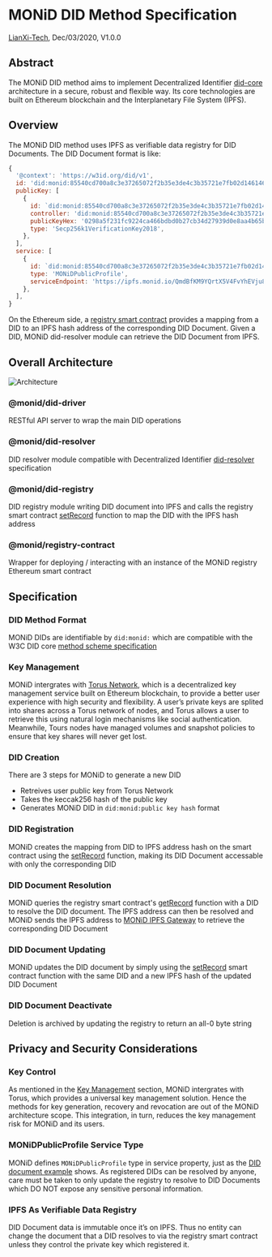 # MONiD DID Method Specification

[LianXi-Tech](https://lianxi-tech.com), Dec/03/2020, V1.0.0

## Abstract

The MONiD DID method aims to implement Decentralized Identifier [did-core](https://www.w3.org/TR/did-core/) architecture in a secure, robust and flexible way. Its core technologies are built on Ethereum blockchain and the Interplanetary File System (IPFS).

## <a id="overview"></a>Overview

The MONiD DID method uses IPFS as verifiable data registry for DID Documents. The DID Document format is like:

```js
{
  '@context': 'https://w3id.org/did/v1',
  id: 'did:monid:85540cd700a8c3e37265072f2b35e3de4c3b35721e7fb02d146146262fdc8089',
  publicKey: [
    {
      id: `did:monid:85540cd700a8c3e37265072f2b35e3de4c3b35721e7fb02d146146262fdc8089#keys-1`,
      controller: 'did:monid:85540cd700a8c3e37265072f2b35e3de4c3b35721e7fb02d146146262fdc8089',
      publicKeyHex: '0298a5f231fc9224ca466bdbd0b27cb34d27939d0e8aa4b65ba4ef1ed805f14975',
      type: 'Secp256k1VerificationKey2018',
    },
  ],
  service: [
    {
      id: `did:monid:85540cd700a8c3e37265072f2b35e3de4c3b35721e7fb02d146146262fdc8089`,
      type: 'MONiDPublicProfile',
      serviceEndpoint: 'https://ipfs.monid.io/QmdBfKM9YQrtX5V4FvYhEVju8VsVE5488ufcJ9rWWgD892',
    },
  ],
}
```

On the Ethereum side, a [registry smart contract](https://rinkeby.etherscan.io/address/0x61f36db1849bc8f21f9a41a74b4f073d09e7f160#code) provides a mapping from a DID to an IPFS hash address of the corresponding DID Document. Given a DID, MONiD did-resolver module can retrieve the DID Document from IPFS.

## Overall Architecture

![Architecture](https://cdn.woodstock.club/Architecture.png)

### @monid/did-driver

RESTful API server to wrap the main DID operations

### @monid/did-resolver

DID resolver module compatible with Decentralized Identifier [did-resolver](https://github.com/decentralized-identity/did-resolver) specification

### @monid/did-registry

DID registry module writing DID document into IPFS and calls the registry smart contract [setRecord](https://rinkeby.etherscan.io/address/0x61f36db1849bc8f21f9a41a74b4f073d09e7f160#code) function to map the DID with the IPFS hash address

### @monid/registry-contract

Wrapper for deploying / interacting with an instance of the MONiD registry Ethereum smart contract

## Specification

### DID Method Format

MONiD DIDs are identifiable by `did:monid:` which are compatible with the W3C DID core [method scheme specification](https://w3c.github.io/did-core/#method-schemes)

### <a id="key"></a>Key Management

MONiD intergrates with [Torus Network](https://tor.us/), which is a decentralized key management service built on Ethereum blockchain, to provide a better user experience with high security and flexibility. A user’s private keys are splited into shares across a Torus network of nodes, and Torus allows a user to retrieve this using natural login mechanisms like social authentication. Meanwhile, Tours nodes have managed volumes and snapshot policies to ensure that key shares will never get lost.

### DID Creation

There are 3 steps for MONiD to generate a new DID

- Retreives user public key from Torus Network
- Takes the keccak256 hash of the public key
- Generates MONiD DID in `did:monid:public key hash` format

### DID Registration

MONiD creates the mapping from DID to IPFS address hash on the smart contract using the [setRecord](https://rinkeby.etherscan.io/address/0x61f36db1849bc8f21f9a41a74b4f073d09e7f160#code) function, making its DID Document accessable with only the corresponding DID

### DID Document Resolution

MONiD queries the registry smart contract's [getRecord](https://rinkeby.etherscan.io/address/0x61f36db1849bc8f21f9a41a74b4f073d09e7f160#code) function with a DID to resolve the DID document. The IPFS address can then be resolved and MONiD sends the IPFS address to [MONiD IPFS Gateway](https://ipfs.monid.io/) to retrieve the corresponding DID Document

### DID Document Updating

MONiD updates the DID document by simply using the [setRecord](https://rinkeby.etherscan.io/address/0x61f36db1849bc8f21f9a41a74b4f073d09e7f160#code) smart contract function with the same DID and a new IPFS hash of the updated DID Document

### DID Document Deactivate

Deletion is archived by updating the registry to return an all-0 byte string

## Privacy and Security Considerations

### Key Control

As mentioned in the [Key Management](#key) section, MONiD intergrates with Torus, which provides a universal key management solution. Hence the methods for key generation, recovery and revocation are out of the MONiD architecture scope. This integration, in turn, reduces the key management risk for MONiD and its users.

### MONiDPublicProfile Service Type

MONiD defines `MONiDPublicProfile` type in service property, just as the [DID document example](#overview) shows. As registered DIDs can be resolved by anyone, care must be taken to only update the registry to resolve to DID Documents which DO NOT expose any sensitive personal information.

### IPFS As Verifiable Data Registry

DID Document data is immutable once it’s on IPFS. Thus no entity can change the document that a DID resolves to via the registry smart contract unless they control the private key which registered it.
